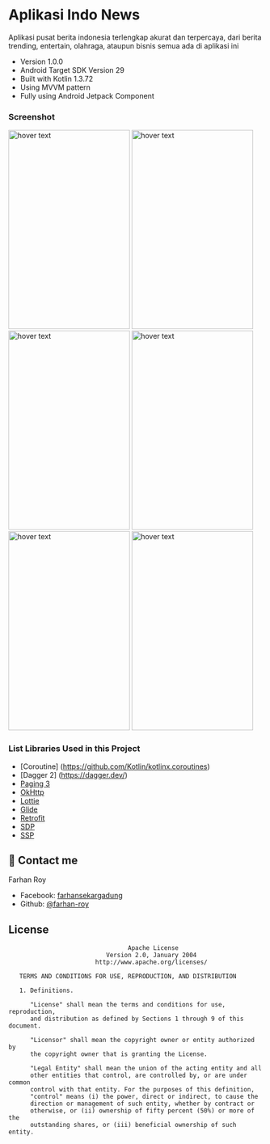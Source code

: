 # Aplikasi Indo News
Aplikasi pusat berita indonesia terlengkap akurat dan terpercaya, dari berita trending, entertain, olahraga, ataupun bisnis semua ada di aplikasi ini

* Version 1.0.0
* Android Target SDK Version 29
* Built with Kotlin 1.3.72
* Using MVVM pattern
* Fully using Android Jetpack Component

### Screenshot
<p>
  <tr>
  <td>
    <img src="https://github.com/farhanroy/indo_news/blob/master/screenshot/Screenshot_2020-06-11-20-14-56.png" width="240" height="394"  title="hover text"> 
  </td>
    <td>
    <img src="https://github.com/farhanroy/indo_news/blob/master/screenshot/Screenshot_2020-06-11-20-14-23.png" width="240" height="394"  title="hover text"> 
  </td>
    <td>
    <img src="https://github.com/farhanroy/indo_news/blob/master/screenshot/Screenshot_2020-06-11-20-14-08.png" width="240" height="394"  title="hover text"> 
  </td>
    <td>
    <img src="https://github.com/farhanroy/indo_news/blob/master/screenshot/Screenshot_2020-06-11-20-14-16.png" width="240" height="394"  title="hover text"> 
  </td>
    <td>
    <img src="https://github.com/farhanroy/indo_news/blob/master/screenshot/Screenshot_2020-06-11-20-13-13.png" width="240" height="394"  title="hover text"> 
  </td>
    <td>
    <img src="https://github.com/farhanroy/indo_news/blob/master/screenshot/Screenshot_2020-06-11-20-14-36.png" width="240" height="394"  title="hover text"> 
  </td>
</tr>
</p>

### List Libraries Used in this Project
* [Coroutine] (https://github.com/Kotlin/kotlinx.coroutines)
* [Dagger 2] (https://dagger.dev/)
* [Paging 3](https://developer.android.com/topic/libraries/architecture/paging/v3-overview)
* [OkHttp](https://square.github.io/okhttp/)
* [Lottie](https://github.com/airbnb/lottie-android)
* [Glide](https://github.com/bumptech/glide)
* [Retrofit](https://github.com/square/retrofit)
* [SDP](https://github.com/intuit/sdp)
* [SSP](https://github.com/intuit/ssp)

## 👤 Contact me

Farhan Roy 
  - Facebook: [farhansekargadung](https://web.facebook.com/farhansekargadung)
  - Github: [@farhan-roy](https://github.com/farhanroy)

## License
```
                                 Apache License
                           Version 2.0, January 2004
                        http://www.apache.org/licenses/

   TERMS AND CONDITIONS FOR USE, REPRODUCTION, AND DISTRIBUTION

   1. Definitions.

      "License" shall mean the terms and conditions for use, reproduction,
      and distribution as defined by Sections 1 through 9 of this document.

      "Licensor" shall mean the copyright owner or entity authorized by
      the copyright owner that is granting the License.

      "Legal Entity" shall mean the union of the acting entity and all
      other entities that control, are controlled by, or are under common
      control with that entity. For the purposes of this definition,
      "control" means (i) the power, direct or indirect, to cause the
      direction or management of such entity, whether by contract or
      otherwise, or (ii) ownership of fifty percent (50%) or more of the
      outstanding shares, or (iii) beneficial ownership of such entity.
```
